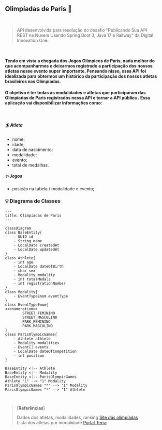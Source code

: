 ## Olimpíadas de Paris 🗼

<br>

> API desenvolvida para resolução do desafio "Publicando Sua API REST na Nuvem Usando Spring Boot 3, Java 17 e Railway" da Digital Innovation One.

<br>

#### Tendo em vista a chegada dos Jogos Olímpicos de Paris, nada melhor do que acompanharmos e deixarmos registrado a participação dos nossos atletas nesse evento super importante. Pensando nisso, essa API foi idealizada para obtermos um histórico da participação dos nossos atletas brasileiros nas Olimpíadas.

#### O objetivo é ter todas as modalidades e atletas que participaram das Olimpíadas de Paris registrados nessa API e tornar a API pública . Essa aplicação vai disponibilizar informações como:

<br>

##### 🏄‍ Atleta 
 * nome;
 * idade;
 * data de nascimento;
 * modalidade;
 * evento;
 * total de medalhas.

##### ✨ Jogos 
 * posição na tabela / modalidade e evento;

### 💡 Diagrama de Classes

```mermaid
---
title: Olimpíadas de Paris
---

classDiagram
class BaseEntity{
    - UUID id
    - String name
    - LocalDate createdAt
    - LocalDate updatedAt
}
class Athlete{
    - int age
    - LocalDate dateOfBirth
    - char sex
    - Modality modality
    - int totalMedals
    - int registrationNumber
}
class Modality{
    - EventTypeEnum eventType
}
class EventTypeEnum{
<<enumeration>>
		STREET_FEMININO
		STREET_MASCULINO
		PARK_FEMININO
		PARK_MASCULINO
}
class ParisOlympicGames{
    - Athlete athlete
    - Modality modalities
    - Event[] events
    - LocalDate dateOfCompetition
    - int position
}

BaseEntity <|-- Athlete
BaseEntity <|-- Modality
BaseEntity <|-- ParisOlympicGames
Athlete "1" --> "1" Modality
ParisOlympicGames "*" --> "1" Modality
ParisOlympicGames "*" --> "1" Athlete
```
<br>

> [**Referências**]
> 
> Dados dos atletas, modalidades, ranking [Site das olimpíadas](https://olympics.com/pt/atletas/) <br>
> Lista dos atletas por modalidade [Portal Terra](https://www.terra.com.br/esportes/jogos-olimpicos/brasil-nos-jogos-olimpicos-2024-datas-horarios-e-modalidades,f11296b3b5a5aaa562680dff90d8d8fehbsr55zq.html#:~:text=Atletas%20e%20modalidades%20em%20que,estar%C3%A1%20presente%20em%2039%20modalidades.)